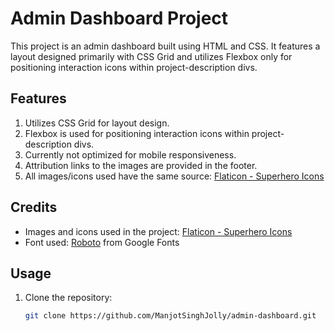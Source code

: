 # Admin Dashboard Project

This project is an admin dashboard built using HTML and CSS. It features a layout designed primarily with CSS Grid and utilizes Flexbox only for positioning interaction icons within project-description divs.

## Features

1. Utilizes CSS Grid for layout design.
2. Flexbox is used for positioning interaction icons within project-description divs.
3. Currently not optimized for mobile responsiveness.
4. Attribution links to the images are provided in the footer.
5. All images/icons used have the same source: [Flaticon - Superhero Icons](https://www.flaticon.com/free-icons/superhero)

## Credits

- Images and icons used in the project: [Flaticon - Superhero Icons](https://www.flaticon.com/free-icons/superhero)
- Font used: [Roboto](https://fonts.google.com/specimen/Roboto) from Google Fonts

## Usage

1. Clone the repository:
   ```bash
   git clone https://github.com/ManjotSinghJolly/admin-dashboard.git
   ```
